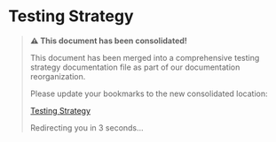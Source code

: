 <!--
Copyright (c) 2025 Eric C. Mumford (@heymumford)

This software was developed with analytical assistance from AI tools 
including Claude 3.7 Sonnet, Claude Code, and Google Gemini Deep Research,
which were used as paid services. All intellectual property rights 
remain exclusively with the copyright holder listed above.

Licensed under the Mozilla Public License 2.0
-->


# Testing Strategy

> **⚠️ This document has been consolidated!**
>
> This document has been merged into a comprehensive testing strategy documentation file as part of our documentation reorganization.
>
> Please update your bookmarks to the new consolidated location:
>
> [Testing Strategy](../testing/testing-strategy.md)
>
> Redirecting you in 3 seconds...
